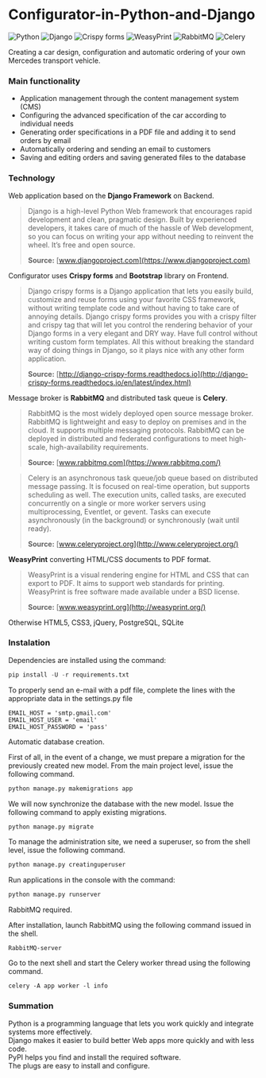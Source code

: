 # Configurator-in-Python-and-Django

![Python](https://img.shields.io/badge/Python-3.4-blue.svg)
![Django](https://img.shields.io/badge/Django-1.11-blue.svg)
![Crispy forms](https://img.shields.io/badge/Crispy_forms-1.61-blue.svg)
![WeasyPrint](https://img.shields.io/badge/WeasyPrint-0.36-blue.svg)
![RabbitMQ](https://img.shields.io/badge/RabbitMQ-3.7-blue.svg)
![Celery](https://img.shields.io/badge/Celery-4.02-blue.svg)

Creating a car design, configuration and automatic ordering of your own Mercedes transport vehicle.

### Main functionality

- Application management through the content management system (CMS)
- Configuring the advanced specification of the car according to individual needs
- Generating order specifications in a PDF file and adding it to send orders by email
- Automatically ordering and sending an email to customers
- Saving and editing orders and saving generated files to the database

### Technology

Web application based on the **Django Framework** on Backend.

>Django is a high-level Python Web framework that encourages rapid development and clean, pragmatic design. Built by experienced developers, it takes care of much of the hassle of Web development, so you can focus on writing your app without needing to reinvent the wheel. It’s free and open source.
>
>**Source:** [www.djangoproject.com](https://www.djangoproject.com)

Configurator uses **Crispy forms** and **Bootstrap** library on Frontend.

>Django crispy forms is a Django application that lets you easily build, customize and reuse forms using your favorite CSS framework, without writing template code and without having to take care of annoying details. Django crispy forms provides you with a crispy filter and crispy tag that will let you control the rendering behavior of your Django forms in a very elegant and DRY way. Have full control without writing custom form templates. All this without breaking the standard way of doing things in Django, so it plays nice with any other form application.
>
>**Source:** [http://django-crispy-forms.readthedocs.io](http://django-crispy-forms.readthedocs.io/en/latest/index.html)


Message broker is **RabbitMQ** and distributed task queue is **Celery**.


>RabbitMQ is the most widely deployed open source message broker. RabbitMQ is lightweight and easy to deploy on premises and in the cloud. It supports multiple messaging protocols. RabbitMQ can be deployed in distributed and federated configurations to meet high-scale, high-availability requirements.
>
>**Source:** [www.rabbitmq.com](https://www.rabbitmq.com/)

>Celery is an asynchronous task queue/job queue based on distributed message passing. It is focused on real-time operation, but supports scheduling as well. The execution units, called tasks, are executed concurrently on a single or more worker servers using multiprocessing, Eventlet, or gevent. Tasks can execute asynchronously (in the background) or synchronously (wait until ready).
>
>**Source:** [www.celeryproject.org](http://www.celeryproject.org/)

**WeasyPrint** converting HTML/CSS documents to PDF format.

>WeasyPrint is a visual rendering engine for HTML and CSS that can export to PDF. It aims to support web standards for printing. WeasyPrint is free software made available under a BSD license.
>
>**Source:** [www.weasyprint.org](http://weasyprint.org/)

Otherwise HTML5, CSS3, jQuery, PostgreSQL, SQLite

### Instalation

Dependencies are installed using the command:

```python
pip install -U -r requirements.txt
```

To properly send an e-mail with a pdf file, complete the lines with the appropriate data in the settings.py file

```
EMAIL_HOST = 'smtp.gmail.com'
EMAIL_HOST_USER = 'email'
EMAIL_HOST_PASSWORD = 'pass'
```

Automatic database creation.

First of all, in the event of a change, we must prepare a migration for the previously created new model. From the main project level, issue the following command.

```python
python manage.py makemigrations app
```

We will now synchronize the database with the new model. Issue the following command to apply existing migrations.

```python
python manage.py migrate
```

To manage the administration site, we need a superuser, so from the shell level, issue the following command.

```python
python manage.py creatinguperuser
```

Run applications in the console with the command:

```python
python manage.py runserver
```

RabbitMQ required.

After installation, launch RabbitMQ using the following command issued in the shell.

```
RabbitMQ-server
```

Go to the next shell and start the Celery worker thread using the following command.

```
celery -A app worker -l info
```

### Summation

Python is a programming language that lets you work quickly and integrate systems more effectively.<br>
Django makes it easier to build better Web apps more quickly and with less code.<br>
PyPI helps you find and install the required software.<br>
The plugs are easy to install and configure.